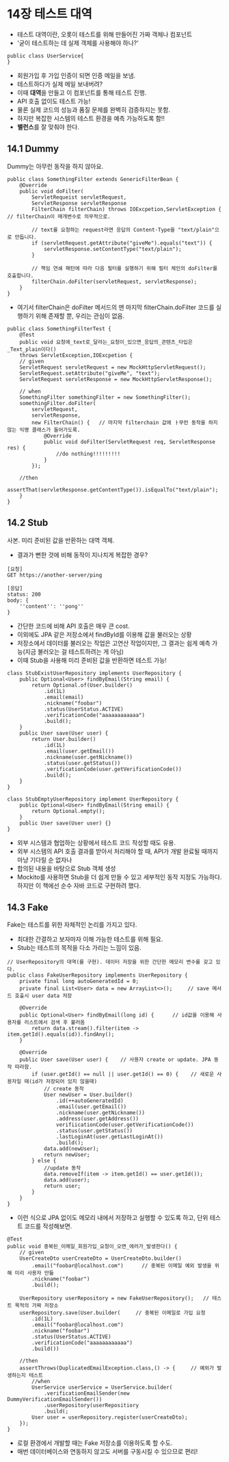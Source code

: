 # 14장 테스트 대역
- 테스트 대역이란, 오롯이 테스트를 위해 만들어진 가짜 객체나 컴포넌트
- '굳이 테스트하는 데 실제 객체를 사용해야 하나?'
```
public class UserService{
}
```
- 회원가입 후 가입 인증이 되면 인증 메일을 보냄.
- 테스트하다가 실제 메일 보내버려?
-	 이때 **대역**을 만들고 이 컴포넌트를 통해 테스트 진행.
-	 API 호출 없이도 테스트 가능!
- 물론 실제 코드의 성능과 품질 문제를 완벽히 검증하지는 못함.
-	 하지만 복잡한 시스템의 테스트 환경을 예측 가능하도록 함!!
-	 **밸런스**를 잘 맞춰야 한다.

## 14.1 Dummy
Dummy는 아무런 동작을 하지 않아요.
``` 
public class SomethingFilter extends GenericFilterBean {
	@Override
	public void doFilter(
		ServletRequeist servletRequest,
		ServletResponse servletResponse
		FilterChain filterChain) throws IOExcpetion,ServletException {     // filterChain이 매개변수로 의무적으로.

		// text를 요청하는 request라면 응답의 Content-Type을 "text/plain"으로 만듭니다.
		if (servletRequest.getAttribute("giveMe").equals("text")) {
			servletResponse.setContentType("text/plain");
		}

		// 책임 연쇄 패턴에 따라 다음 필터를 실행하기 위해 필터 체인의 doFilter를 호출합니다.
		filterChain.doFilter(servletRequest, servletResponse);
	}
}
```
- 여기서 filterChain은 doFilter 메서드의 맨 마지막 filterChain.doFilter 코드를 실행하기 위해 존재할 뿐, 우리는 관심이 없음.
```
public class SomethingFilterTest {
	@Test
	public void 요청에_text로_달라는_요청이_있으면_응답의_콘텐츠_타입은_Text_plain이다()
	throws ServletException,IOExcpetion {
	// given
	ServletRequest servletRequest = new MockHttpServletRequest();
	ServletRequest.setAttribute("giveMe", "text");
	ServletRequest servletResponse = new MockHttpServletResponse();

	// when
	SomethingFilter somethingFilter = new SomethingFilter();
	somethingFilter.doFilter(
		servletRequest,
		servletResponse,
		new FilterChain() {   // 마지막 filterchain 값에 ㅏ무런 동작을 하지 않는 익명 클래스가 들어가도록.
			@Override
			public void doFilter(ServletRequest req, ServletResponse res) {
				//do nothing!!!!!!!!!
			}
		});
	
	//then
	assertThat(servletResponse.getContentType()).isEqualTo("text/plain");
	}
}
```

## 14.2 Stub
사본. 미리 준비된 값을 반환하는 대역 객체.
- 결과가 뻔한 것에 비해 동작이 지나치게 복잡한 경우?
```
[요청]
GET https://another-server/ping

[응답]
status: 200
body: {
	''content'': ''pong''
}
```
- 간단한 코드에 비해 API 호출은 매우 큰 cost.
- 이외에도 JPA 같은 저장소에서 findById를 이용해 값을 불러오는 상황
-   저장소에서 데이터를 불러오는 작업은 고연산 작업이지만, 그 결과는 쉽게 예측 가능(지금 불러오는 걸 테스트하려는 게 아님)
- 이때 Stub을 사용해 미리 준비된 값을 반환하면 테스트 가능!
```
class StubExistUserRepository implements UserRepository {
	public Optional<User> findByEmail(String email) {
		return Optional.of(User.builder()
			.id(1L)
			.email(email)
			.nickname("foobar")
			.status(UserStatus.ACTIVE)
			.verificationCode("aaaaaaaaaaaa")
			.build();
	}
	public User save(User user) {
		return User.builder()
			.id(1L)
			.email(user.getEmail())
			.nickname(user.getNickname())
			.status(user.getStatus())
			.verificationCode(user.getVerificationCode())
			.build();
	}
}
```
```
class StubEmptyUserRepository implement UserRepository {
	public Optional<User> findByEmail(String email) {
		return Optional.empty();
	}
	public User save(User user) {}
}
```
- 외부 시스템과 협업하는 상황에서 테스트 코드 작성할 때도 유용.
-	외부 시스템의 API 호출 결과를 받아서 처리해야 할 때, API가 개발 완료될 때까지 마냥 기다릴 순 없자나
-	합의된 내용을 바탕으로 Stub 객체 생성
- Mockito를 사용하면 Stub을 더 쉽게 만들 수 있고 세부적인 동작 지정도 가능하다. 하지만 이 책에선 순수 자바 코드로 구현하려 했다.

## 14.3 Fake
Fake는 테스트를 위한 자체적인 논리를 가지고 있다.
-  최대한 간결하고 보자마자 이해 가능한 테스트를 위해 필요.
-	 Stub는 테스트의 목적을 다소 가리는 느낌이 있음.
```
// UserRepository의 대역(를 구현). 데이터 저장을 위한 간단한 메모리 변수를 갖고 있다.
public class FakeUserRepository implements UserRepository {
	private final long autoGeneratedId = 0;
	private final List<User> data = new ArrayList<>();     // save 메서드 호출시 user data 저장

	@Override
	public Optional<User> findByEmail(long id) {      // id값을 이용해 사용자를 리스트에서 검색 후 불러옴
		return data.stream().filter(item -> item.getId().equals(id)).findAny();
	}

	@Override
	public User save(User user) {    // 사용자 create or update. JPA 동작 따라함.
		if (user.getId() == null || user.getId() == 0) {	// 새로운 사용자일 때(id가 저장되어 있지 않을때)
 			// create 동작
			User newUser = User.builder()
				.id(++autoGeneratedId)
				.email(user.getEmail())
				.nickname(user.getNickname())
				.address(user.getAddress())
				verifiicationCode(user.getVerificationCode())
				.status(user.getStatus())
				.lastLoginAt(user.getLastLoginAt())
				.build();
			data.add(newUser);
			return newUser;
		} else {
			//update 동작
			data.removeIf(item -> item.getId() == user.getId());
			data.add(user);
			return user;
		}
	}
}
```
- 이런 식으로 JPA 없이도 메모리 내에서 저장하고 실행할 수 있도록 하고, 단위 테스트 코드를 작성해보면.
```
@Test
public void 중복된_이메일_회원가입_요청이_오면_에러가_발생한다() {
	// given
	UserCreateDto userCreateDto = UserCreateDto.builder()
		.email("foobar@localhost.com")      // 중복된 이메일 예외 발생을 위해 미리 사용자 만듦
		.nickname("foobar")
		.build();

	UserRepository userRepository = new FakeUserRepository();   // 테스트 목적의 가짜 저장소
	userRepository.save(User.builder(     // 중복된 이메일로 가입 요청
		.id(1L)
		.email("foobar@localhost.com")
		.nickname("foobar")
		.status(UserStatus.ACTIVE)
		.verificationCode("aaaaaaaaaaaa")
		.build())

	//then
	assertThrows(DuplicatedEmailException.class,() -> {     // 예외가 발생하는지 테스트
		//when
		UserService userService = UserService.builder(
			.verificationEmailSender(new DummyVerificationEmailSender())
			.userRepository(userRepositiory
			.build(;
		User user = userRepository.register(userCreateDto);
	});
}
```
- 로컬 환경에서 개발할 때는 Fake 저장소를 이용하도록 할 수도.
-	매번 데이터베이스와 연동하지 않고도 서버를 구동시킬 수 있으므로 편리!
